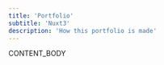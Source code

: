 ```yaml
---
title: 'Portfolio'
subtitle: 'Nuxt3'
description: 'How this portfolio is made'
---
```


CONTENT_BODY
